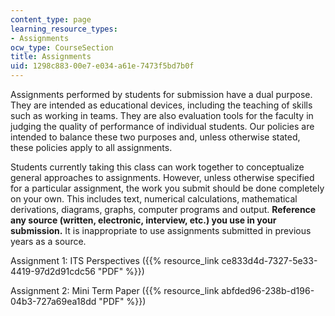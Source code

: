 ```yaml
---
content_type: page
learning_resource_types:
- Assignments
ocw_type: CourseSection
title: Assignments
uid: 1298c883-00e7-e034-a61e-7473f5bd7b0f
---
```


Assignments performed by students for submission have a dual purpose. They are intended as educational devices, including the teaching of skills such as working in teams. They are also evaluation tools for the faculty in judging the quality of performance of individual students. Our policies are intended to balance these two purposes and, unless otherwise stated, these policies apply to all assignments.

Students currently taking this class can work together to conceptualize general approaches to assignments. However, unless otherwise specified for a particular assignment, the work you submit should be done completely on your own. This includes text, numerical calculations, mathematical derivations, diagrams, graphs, computer programs and output. **Reference any source (written, electronic, interview, etc.) you use in your submission.** It is inappropriate to use assignments submitted in previous years as a source.

Assignment 1: ITS Perspectives ({{% resource_link ce833d4d-7327-5e33-4419-97d2d91cdc56 "PDF" %}})

Assignment 2: Mini Term Paper ({{% resource_link abfded96-238b-d196-04b3-727a69ea18dd "PDF" %}})